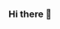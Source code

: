 ### Hi there 👋

<!--
**disha335/disha335** is a ✨ _special_ ✨ repository because its `README.md` (this file) appears on your GitHub profile.

Here are some ideas to get you started:

- 🔭 I’m currently working on GeeksForGeeks
- 🌱 I’m currently learning DSA 
- 💬 Ask me about Node js , React , mongodb ,php
- 📫 How to reach me: disha55handa@gmail.com
